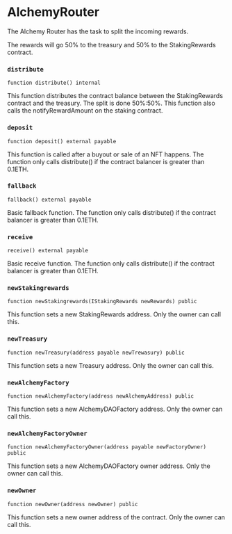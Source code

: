 # AlchemyRouter

The Alchemy Router has the task to split the incoming rewards.

The rewards will go 50% to the treasury and 50% to the StakingRewards contract.

### `distribute`

```text
function distribute() internal
```

This function distributes the contract balance between the StakingRewards contract and the treasury. The split is done 50%:50%. This function also calls the notifyRewardAmount on the staking contract.

### `deposit`

```text
function deposit() external payable
```

This function is called after a buyout or sale of an NFT happens. The function only calls distribute\(\) if the contract balancer is greater than 0.1ETH.

### `fallback`

```text
fallback() external payable
```

Basic fallback function. The function only calls distribute\(\) if the contract balancer is greater than 0.1ETH.

### `receive`

```text
receive() external payable
```

Basic receive function. The function only calls distribute\(\) if the contract balancer is greater than 0.1ETH.

### `newStakingrewards`

```text
function newStakingrewards(IStakingRewards newRewards) public 
```

This function sets a new StakingRewards address. Only the owner can call this.

### `newTreasury`

```text
function newTreasury(address payable newTrewasury) public 
```

This function sets a new Treasury address. Only the owner can call this.

### `newAlchemyFactory`

```text
function newAlchemyFactory(address newAlchemyAddress) public
```

This function sets a new AlchemyDAOFactory address. Only the owner can call this.

### `newAlchemyFactoryOwner`

```text
function newAlchemyFactoryOwner(address payable newFactoryOwner) public
```

This function sets a new AlchemyDAOFactory owner address. Only the owner can call this.

### `newOwner`

```text
function newOwner(address newOwner) public
```

This function sets a new owner address of the contract. Only the owner can call this.







